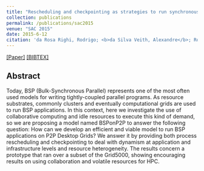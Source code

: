 ```yaml
---
title: "Rescheduling and checkpointing as strategies to run synchronous parallel programs on P2P desktop grids"
collection: publications
permalink: /publications/sac2015
venue: "SAC 2015"
date: 2015-6-12
citation: 'da Rosa Righi, Rodrigo; <b>da Silva Veith, Alexandre</b>; Rodrigues, Vinicius Facco; Rostirolla, Gustavo; da Costa, Cristiano André; Farias, Kleinner; Alberti, Antonio Marcos'
---
```

[[Paper]](http://aveith.github.io/files/sac2015.pdf) [[BIBTEX]](http://aveith.github.io/files/sac2015.bib)



## Abstract
Today, BSP (Bulk-Synchronous Parallel) represents one of the most often used models for writing tightly-coupled parallel programs. As resource substrates, commonly clusters and eventually computational grids are used to run BSP applications. In this context, here we investigate the use of collaborative computing and idle resources to execute this kind of demand, so we are proposing a model named BSPonP2P to answer the following question: How can we develop an efficient and viable model to run BSP applications on P2P Desktop Grids? We answer it by providing both process rescheduling and checkpointing to deal with dynamism at application and infrastructure levels and resource heterogeneity. The results concern a prototype that ran over a subset of the Grid5000, showing encouraging results on using collaboration and volatile resources for HPC.

